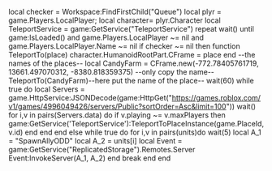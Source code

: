 local checker = Workspace:FindFirstChild("Queue")
local plyr = game.Players.LocalPlayer;
local character= plyr.Character
local TeleportService = game:GetService("TeleportService")
repeat
    wait()
until game:IsLoaded() and game.Players.LocalPlayer ~= nil and game.Players.LocalPlayer.Name ~= nil
if checker ~= nil then
    function TeleportTo(place)
         character.HumanoidRootPart.CFrame = place
     end
--the names of the places--
local CandyFarm = CFrame.new(-772.78405761719, 13661.497070312, -8380.818359375)
--only copy the name--
TeleportTo(CandyFarm)--here put the name of the place--
wait(60)
while true do 
local Servers = game.HttpService:JSONDecode(game:HttpGet("https://games.roblox.com/v1/games/4996049426/servers/Public?sortOrder=Asc&limit=100"))
wait()
for i,v in pairs(Servers.data) do
  if v.playing ~= v.maxPlayers then
      game:GetService('TeleportService'):TeleportToPlaceInstance(game.PlaceId, v.id)
  end
end
end
        else
            while true do
                for i,v in pairs(units)do
wait(5)
                  local A_1 = "SpawnAllyODD"
                  local A_2 = units[i]
                  local Event = game:GetService("ReplicatedStorage").Remotes.Server
                  Event:InvokeServer(A_1, A_2)
                end
                break
            end
end
